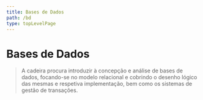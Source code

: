 ```yaml
---
title: Bases de Dados
path: /bd
type: topLevelPage
---
```


# Bases de Dados

> A cadeira procura introduzir à concepção e análise de bases de dados, focando-se no modelo relacional e cobrindo o desenho lógico das mesmas e respetiva implementação, bem como os sistemas de gestão de transações.
